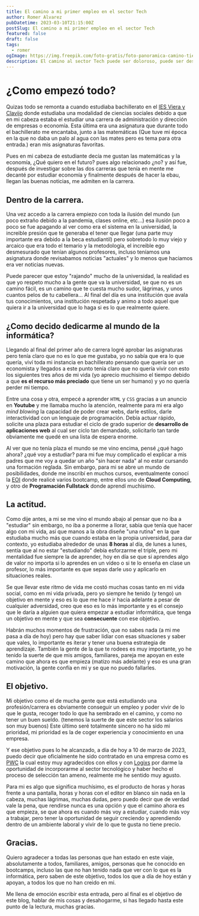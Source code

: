 ```yaml
---
title: El camino a mi primer empleo en el sector Tech
author: Romer Alvarez
pubDatetime: 2023-03-10T21:15:00Z
postSlug: El camino a mi primer empleo en el sector Tech
featured: false
draft: false
tags:
  - romer
ogImage: https://img.freepik.com/foto-gratis/foto-panoramica-camino-tierra-medio-campo-silueta-montanas-al-atardecer_181624-16609.jpg
description: El camino al sector Tech puede ser doloroso, puede ser desafiante pero es algo muy bonito, donde cada hora de estudio vale la pena. En esta entrada haré un resumen de como empezó mi trayectoria en este sector.
---
```


# ¿Como empezó todo?

Quizas todo se remonta a cuando estudiaba bachillerato en el [IES Viera y Clavijo](https://www3.gobiernodecanarias.org/medusa/edublog/iesvierayclavijo/) donde estudiaba una modalidad de ciencias sociales debido a que en mi cabeza estaba el estudiar una carrera de administración y dirección de empresas o economía. Esta última era una asignatura que durante todo el bachillerato me encantaba, junto a las matemáticas (Que tuve mi época en la que no daba un palo al agua con las mates pero es tema para otra entrada.) eran mis asignaturas favoritas.

Pues en mi cabeza de estudiante decía me gustan las matemáticas y la economía, ¿Qué quiero en el futuro? pues algo relacionado ¿no? y así fue, después de investigar sobre las dos carreras que tenía en mente me decanté por estudiar economía y finalmente después de hacer la ebau, llegan las buenas noticias, me admiten en la carrera.

## Dentro de la carrera.

Una vez accedo a la carrera empiezo con toda la ilusión del mundo (un poco extraño debido a la pandemia, clases online, etc...) esa ilusión poco a poco se fue apagando al ver como era el sistema en la universidad, la increible presión que te generaba el tener que llegar (una parte muy importante era debido a la beca estudiantil) pero sobretodo lo muy viejo y arcaico que era todo el temario y la metodología, el increible ego desmesurado que tenían algunos profesores, incluso teníamos una asignatura donde revisabamos noticias "actuales" y lo menos que haciamos era ver noticias nuevas.

Puede parecer que estoy "rajando" mucho de la universidad, la realidad es que yo respeto mucho a la gente que va la universidad, se que no es un camino fácil, es un camino que te cuesta mucho sudor, lágrimas, y unos cuantos pelos de tu cabellera... Al final del día es una institución que avala tus conocimientos, una institución respetada y animo a todo aquel que quiera ir a la universidad que lo haga si es lo que realmente quiere.

## ¿Como decido dedicarme al mundo de la informática?

Llegando al final del primer año de carrera logré aprobar las asignaturas pero tenía claro que no es lo que me gustaba, yo no sabía que era lo que quería, viví toda mi instancia en bachillerato pensando que quería ser un economista y llegados a este punto tenía claro que no quería vivir con esto los siguientes tres años de mi vida (yo aprecio muchisimo el tiempo debido a que **es el recurso más preciado** que tiene un ser humano) y yo no quería perder mi tiempo.

Entre una cosa y otra, empecé a aprender `HTML` y `CSS` gracias a un anuncio en **Youtube** y me llamaba mucho la atención, realmente para mi era algo _mind blowing_ la capacidad de poder crear webs, darle estilos, darle interactividad con un lenguaje de programación. Debía actuar rápido, solicite una plaza para estudiar el ciclo de grado superior de **desarrollo de aplicaciones web** al cual ser ciclo tan demandado, solicitarlo tan tarde obviamente me quedé en una lista de espera enorme.

Al ver que no tenía plaza el mundo se me vino encima, pensé ¿qué hago ahora? ¿qué voy a estudiar? para mi fue muy complicado el explicar a mis padres que me voy a quedar un año "sin hacer nada" al no estar cursando una formación reglada. Sin embargo, para mi se abre un mundo de posibilidades, donde me inscribí en muchos cursos, eventualmente conocí la [EOI](https://www.eoi.es/es) donde realicé varios bootcamp, entre ellos uno de **Cloud Computing**, y otro de **Programación Fullstack** donde aprendí muchisimo.

## La actitud.

Como dije antes, a mi se me vino el mundo abajo al pensar que no iba a "estudiar" sin embargo, no iba a ponerme a llorar, sabía que tenía que hacer algo con mi vida, así que manos a la obra diseñe "una rutina" en la que estudiaba mucho más que cuando estaba en la propia universidad, para dar contexto, yo estudiaba alrededor de unas **8 horas** al día, de lunes a lunes, sentía que al no estar "estudiando" debía esforzarme el triple, pero mi mentalidad fue siempre la de aprender, hoy en día se que si aprendes algo de valor no importa si lo aprendes en un vídeo o si te lo enseña en clase un profesor, lo más importante es que sepas darle uso y aplicarlo en situaciones reales.

Se que llevar este ritmo de vida me costó muchas cosas tanto en mi vida social, como en mi vida privada, pero yo siempre he tenido (y tengo) un objetivo en mente y eso es lo que me hace ir hacia adelante a pesar de cualquier adversidad, creo que eso es lo más importante y es el consejo que le daría a alguien que quiera empezar a estudiar informática, que tenga un objetivo en mente y que sea **consecuente** con ese objetivo.

Habrán muchos momentos de frustración, que no sabes nada (a mi me pasa a día de hoy) pero hay que saber lidiar con esas situaciones y saber que vales, lo importante es iterar y tener una buena estrategia de aprendizaje. También la gente de la que te rodees es muy importante, yo he tenido la suerte de que mis amigos, familiares, pareja me apoyan en este camino que ahora es que empieza (matizo más adelante) y eso es una gran motivación, la gente confía en mi y se que no puedo fallarles.

## El objetivo.

Mi objetivo como el de mucha gente que está estudiando una profesión/carrera es obviamente conseguir un empleo y poder vivir de lo que le gusta, recoger todo lo que ha sembrado en el camino, y como no tener un buen sueldo. (tenemos la suerte de que este sector los salarios son muy buenos) Este último seré totalmente sincero no ha sido mi prioridad, mi prioridad es la de coger experiencia y conocimiento en una empresa.

Y ese objetivo pues lo he alcanzado, a día de hoy a 10 de marzo de 2023, puedo decir que oficialmente he sido contratado en una empresa como es [PWC](https://www.pwc.es/) la cual estoy muy agradecidos con ellos y con [Logixs](https://logixsdigital.com/) por darme la oportunidad de incorporarme al sector tecnológico y haber hecho el proceso de selección tan ameno, realmente me he sentido muy agusto.

Para mi es algo que significa muchísimo, es el producto de horas y horas frente a una pantalla, horas y horas con el editor en blanco sin nada en la cabeza, muchas lágrimas, muchas dudas, pero puedo decir que de verdad vale la pena, que rendirse nunca es una opción y que el camino ahora es que empieza, se que ahora es cuando más voy a estudiar, cuando más voy a trabajar, pero tener la oportunidad de seguir creciendo y aprendiendo dentro de un ambiente laboral y vivir de lo que te gusta no tiene precio.

## Gracias.

Quiero agradecer a todas las personas que han estado en este viaje, absolutamente a todos, familiares, amigos, personas que he conocido en bootcamps, incluso las que no han tenido nada que ver con lo que es la informática, pero saben de este objetivo, todos los que a día de hoy están y apoyan, a todos los que no han creido en mi.

Me llena de emoción escribir esta entrada, pero al final es el objetivo de este blog, hablar de mis cosas y desahogarme, si has llegado hasta este punto de la lectura, muchas gracias.
